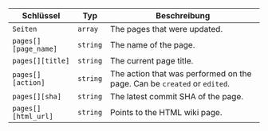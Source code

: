 | Schlüssel            | Typ      | Beschreibung                                                             |
| -------------------- | -------- | ------------------------------------------------------------------------ |
| `Seiten`             | `array`  | The pages that were updated.                                             |
| `pages[][page_name]` | `string` | The name of the page.                                                    |
| `pages[][title]`     | `string` | The current page title.                                                  |
| `pages[][action]`    | `string` | The action that was performed on the page. Can be `created` or `edited`. |
| `pages[][sha]`       | `string` | The latest commit SHA of the page.                                       |
| `pages[][html_url]`  | `string` | Points to the HTML wiki page.                                            |
